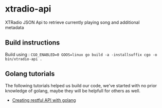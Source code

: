 # xtradio-api

XTRadio JSON Api to retrieve currently playing song and additional metadata

## Build instructions

Build using :
``` CGO_ENABLED=0 GOOS=linux go build -a -installsuffix cgo -o bin/xtradio-api . ```

## Golang tutorials

The following tutorials helped us build our code, we've started with no prior knowledge of golang, maybe they will be helpfull for others as well.

* [Creating restful API with golang](https://tutorialedge.net/post/golang/creating-restful-api-with-golang/)
